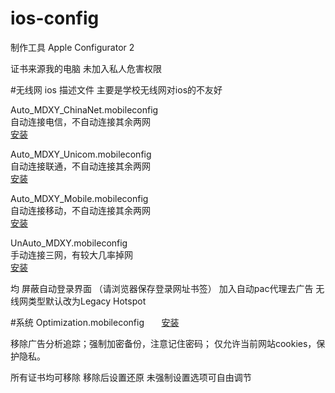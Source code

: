 # ios-config
制作工具
Apple Configurator 2

证书来源我的电脑
未加入私人危害权限

#无线网
ios 描述文件 
主要是学校无线网对ios的不友好   

Auto_MDXY_ChinaNet.mobileconfig    
自动连接电信，不自动连接其余两网  
[安装](https://pan.baidu.com/s/1c251tV6)

Auto_MDXY_Unicom.mobileconfig      
自动连接联通，不自动连接其余两网  
[安装](https://pan.baidu.com/s/1dFbDgxr)

Auto_MDXY_Mobile.mobileconfig      
自动连接移动，不自动连接其余两网  
[安装](https://pan.baidu.com/s/1miFuzvM)

UnAuto_MDXY.mobileconfig           
手动连接三网，有较大几率掉网      
[安装](https://pan.baidu.com/s/1jHPrBwi)

均
屏蔽自动登录界面
（请浏览器保存登录网址书签）
加入自动pac代理去广告
无线网类型默认改为Legacy Hotspot


#系统
Optimization.mobileconfig      
[安装](https://pan.baidu.com/s/1kVSnHlH)

移除广告分析追踪；强制加密备份，注意记住密码；
仅允许当前网站cookies，保护隐私。

所有证书均可移除
移除后设置还原
未强制设置选项可自由调节

